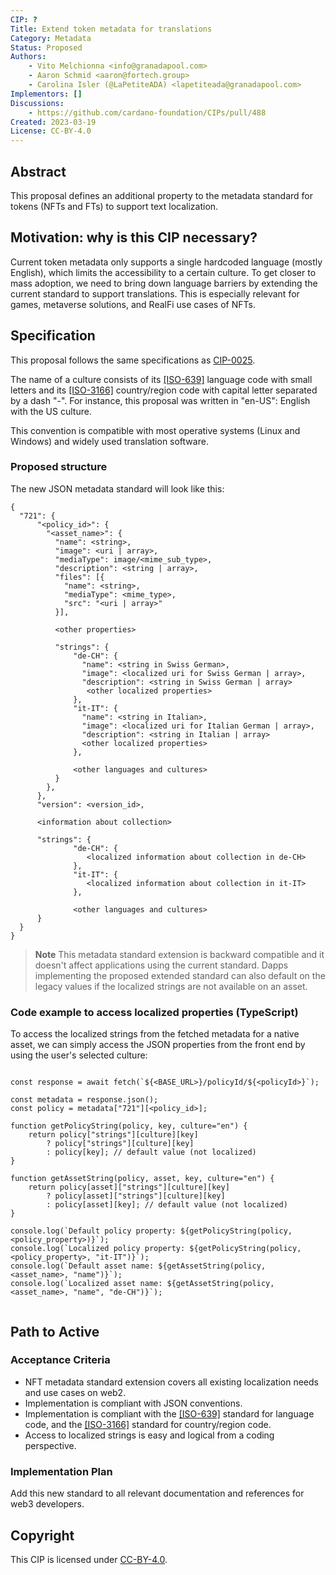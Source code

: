 ```yaml
---
CIP: ?
Title: Extend token metadata for translations
Category: Metadata
Status: Proposed
Authors:
    - Vito Melchionna <info@granadapool.com>
    - Aaron Schmid <aaron@fortech.group>
    - Carolina Isler (@LaPetiteADA) <lapetiteada@granadapool.com>
Implementors: []
Discussions:
    - https://github.com/cardano-foundation/CIPs/pull/488
Created: 2023-03-19
License: CC-BY-4.0
---
```


<!-- Existing categories:

- Meta                   | For meta-CIPs which typically serve another category or group of categories.
- Reward-Sharing Schemes | For CIPs discussing the reward & incentive mechanisms of the protocol.
- Wallets                | For standardization across wallets (hardware, full-node or light).
- Tokens                 | About tokens (fungible or non-fungible) and minting policies in general.
- Metadata               | For proposals around metadata (on-chain or off-chain).
- Tools                  | A broad category for ecosystem tools not falling into any other category.
- Plutus                 | Changes or additions to Plutus
- Ledger                 | For proposals regarding the Cardano ledger
- Catalyst               | For proposals affecting Project Catalyst / the Jörmungandr project

-->

## Abstract
This proposal defines an additional property to the metadata standard for tokens (NFTs and FTs) to support text localization.

## Motivation: why is this CIP necessary?
Current token metadata only supports a single hardcoded language (mostly English), which limits the accessibility to a certain culture. To get closer to mass adoption, we need to bring down language barriers by extending the current standard to support translations. This is especially relevant for games, metaverse solutions, and RealFi use cases of NFTs.

## Specification
This proposal follows the same specifications as [CIP-0025](https://github.com/cardano-foundation/CIPs/blob/master/CIP-0025).
    
The name of a culture consists of its [[ISO-639]](https://www.iso.org/standard/4767.html) language code with small letters and its [[ISO-3166]](https://www.iso.org/standard/63545.html) country/region code with capital letter separated by a dash "-". For instance, this proposal was written in "en-US": English with the US culture.

This convention is compatible with most operative systems (Linux and Windows) and widely used translation software.
    
### Proposed structure

The new JSON metadata standard will look like this:
```
{
  "721": {
      "<policy_id>": {
        "<asset_name>": {
          "name": <string>,
          "image": <uri | array>,
          "mediaType": image/<mime_sub_type>,
          "description": <string | array>,
          "files": [{
            "name": <string>,
            "mediaType": <mime_type>,
            "src": "<uri | array>"
          }],
    
          <other properties>
              
          "strings": {
              "de-CH": {
                "name": <string in Swiss German>,
                "image": <localized uri for Swiss German | array>,
                "description": <string in Swiss German | array>
                 <other localized properties>
              },
              "it-IT": {
                "name": <string in Italian>,
                "image": <localized uri for Italian German | array>,     
                "description": <string in Italian | array>
                <other localized properties>
              },
                    
              <other languages and cultures>
          }
        },
      },
      "version": <version_id>,
                  
      <information about collection>
      
      "strings": {
              "de-CH": {
                 <localized information about collection in de-CH>
              },
              "it-IT": {
                 <localized information about collection in it-IT>
              },
                    
              <other languages and cultures>
      }
  }
}

```

> **Note**
> This metadata standard extension is backward compatible and it doesn't affect applications using the current standard. Dapps implementing the proposed extended standard can also default on the legacy values if the localized strings are not available on an asset.

### Code example to access localized properties (TypeScript)

To access the localized strings from the fetched metadata for a native asset, we can simply access the JSON properties from the front end by using the user's selected culture:

```

const response = await fetch(`${<BASE_URL>}/policyId/${<policyId>}`);
            
const metadata = response.json();
const policy = metadata["721"][<policy_id>];

function getPolicyString(policy, key, culture="en") {
    return policy["strings"][culture][key] 
        ? policy["strings"][culture][key] 
        : policy[key]; // default value (not localized)
}

function getAssetString(policy, asset, key, culture="en") {
    return policy[asset]["strings"][culture][key] 
        ? policy[asset]["strings"][culture][key] 
        : policy[asset][key]; // default value (not localized)
}

console.log(`Default policy property: ${getPolicyString(policy, <policy_property>)}`);
console.log(`Localized policy property: ${getPolicyString(policy, <policy_property>, "it-IT")}`);
console.log(`Default asset name: ${getAssetString(policy, <asset_name>, "name")}`);
console.log(`Localized asset name: ${getAssetString(policy, <asset_name>, "name", "de-CH")}`);
         
```
     
## Path to Active

### Acceptance Criteria
- NFT metadata standard extension covers all existing localization needs and use cases on web2.
- Implementation is compliant with JSON conventions.
- Implementation is compliant with the [[ISO-639]](https://www.iso.org/standard/4767.html) standard for language code, and the [[ISO-3166]](https://www.iso.org/standard/63545.html) standard for country/region code.
- Access to localized strings is easy and logical from a coding perspective.
            
### Implementation Plan
Add this new standard to all relevant documentation and references for web3 developers.

## Copyright
This CIP is licensed under [CC-BY-4.0](https://creativecommons.org/licenses/by/4.0/legalcode).

[CC-BY-4.0]: https://creativecommons.org/licenses/by/4.0/legalcode
[Apache-2.0]: http://www.apache.org/licenses/LICENSE-2.0
